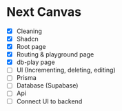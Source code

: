 # Next Canvas

- [x] Cleaning
- [x] Shadcn
- [x] Root page
- [x] Routing & playground page
- [x] db-play page
- [ ] UI (Incrementing, deleting, editing)
- [ ] Prisma
- [ ] Database (Supabase)
- [ ] Api
- [ ] Connect UI to backend
